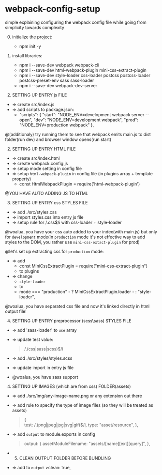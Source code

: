 # webpack-config-setup
simple explaining configuring the webpack config file while going from simplicity towards complexity


0. initialize the project:
	* npm init -y
0. install libraries:
	* npm i --save-dev webpack webpack-cli
	* npm i --save-dev html-webpack-plugin mini-css-extract-plugin
	* npm i --save-dev style-loader css-loader postcss postcss-loader postcss-preset-env sass sass-loader
	* npm i --save-dev webpack-dev-server


1. SETTING UP ENTRY js FILE
- => create src/index.js
- => add scripts to package.json:
	- "scripts": {
		"start": "NODE_ENV=development webpack server --open",
		"dev": "NODE_ENV=development webpack",
		"prod": "NODE_ENV=production webpack"
	},

@(additionaly) try running them to see that webpack emits main.js to dist folder(run dev) and browser window opens(run start) 


2. SETTING UP ENTRY HTML FILE
- => create src/index.html
- => create webpack.config.js
- => setup mode setting in config file
- => setup `html-webpack-plugin` in config file (in plugins array + template property)
	- const HtmlWebpackPlugin = require('html-webpack-plugin')

@YOU HAVE AUTO ADDING JS TO HTML


3. SETTING UP ENTRY css STYLES FILE
- => add ./src/styles.css
- => import styles.css into entry js file
- => setup rule for /\.css$/i with css-loader + style-loader

@woalua, you have your css auto added to your index(with main.js) but only for `development` mode(in `production` mode  it's not effective way to add styles to the DOM, you rather use `mini-css-extact-plugin` for prod)

@let's set up extracting css for `production` mode:

- => add
	- const MiniCssExtractPlugin = require("mini-css-extract-plugin")
	+ to plugins
- => change 
	- `style-loader` 
	- to 
	- mode === "production"
						- ? MiniCssExtractPlugin.loader
						- : "style-loader",

@woalua, you have separated css file and now it's linked directly in html output file!

	 
4. SETTING UP ENTRY preprocessor (scss\sass) STYLES FILE
- => add 'sass-loader' to `use` array
- => update test value:
	> /\.(css|sass|scss)$/i
- => add ./src/styles/styles.scss
- => update import in entry js file

- @woalua, you have sass support


4. SETTING UP IMAGES (which are from css) FOLDER(assets) 
- => add ./src/img/any-image-name.png or any extension out there
- => add rule to specify the type of image files (so they will be treated as assets)
	>{	
	>	test: /\.(png|jpeg|jpg|svg|gif)$/i,
	>	type: "asset/resource",
	>},
- => add `output` to module.exports in config 
	>output: {
	>	assetModuleFilename: "assets/[name][ext][query]",
	>},

- 5. CLEAN OUTPUT FOLDER BEFORE BUNDLING
- => add to `output`
		>clean: true,





















	
